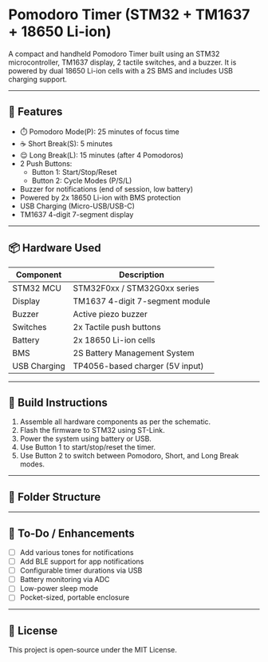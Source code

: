 # Pomodoro Timer (STM32 + TM1637 + 18650 Li-ion)

A compact and handheld Pomodoro Timer built using an STM32 microcontroller, TM1637 display, 2 tactile switches, and a buzzer. It is powered by dual 18650 Li-ion cells with a 2S BMS and includes USB charging support.

---

## 🧠 Features

- ⏱️ Pomodoro Mode(P): 25 minutes of focus time
- ☕ Short Break(S): 5 minutes
- 😌 Long Break(L): 15 minutes (after 4 Pomodoros)
- 2 Push Buttons:
  - Button 1: Start/Stop/Reset
  - Button 2: Cycle Modes (P/S/L)
- Buzzer for notifications (end of session, low battery)
- Powered by 2x 18650 Li-ion with BMS protection
- USB Charging (Micro-USB/USB-C)
- TM1637 4-digit 7-segment display

---

## 📦 Hardware Used

| Component       | Description                          |
|----------------|--------------------------------------|
| STM32 MCU      | STM32F0xx / STM32G0xx series         |
| Display        | TM1637 4-digit 7-segment module       |
| Buzzer         | Active piezo buzzer                  |
| Switches       | 2x Tactile push buttons              |
| Battery        | 2x 18650 Li-ion cells                |
| BMS            | 2S Battery Management System         |
| USB Charging   | TP4056-based charger (5V input)      |

---

## 🔧 Build Instructions

1. Assemble all hardware components as per the schematic.
2. Flash the firmware to STM32 using ST-Link.
3. Power the system using battery or USB.
4. Use Button 1 to start/stop/reset the timer.
5. Use Button 2 to switch between Pomodoro, Short, and Long Break modes.

---

## 📁 Folder Structure


---

## 📌 To-Do / Enhancements

- [ ] Add various tones for notifications
- [ ] Add BLE support for app notifications
- [ ] Configurable timer durations via USB
- [ ] Battery monitoring via ADC
- [ ] Low-power sleep mode
- [ ] Pocket-sized, portable enclosure

---

## 📜 License

This project is open-source under the MIT License.
